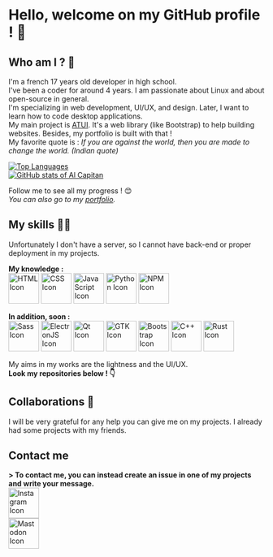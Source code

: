 # Hello, welcome on my GitHub profile ! 👋

## Who am I ? 💁

I'm a french 17 years old developer in high school.  
I've been a coder for around 4 years. I am passionate about Linux and about open-source in general.  
I'm specializing in web development, UI/UX, and design. Later, I want to learn how to code desktop applications.  
My main project is [ATUI](https://github.com/alcapitan/atui).
It's a web library (like Bootstrap) to help building websites. Besides, my portfolio is built with that !  
My favorite quote is : _If you are against the world, then you are made to change the world. (Indian quote)_

[![Top Languages](https://github-readme-stats.vercel.app/api/top-langs/?username=alcapitan&layout=compact&theme=transparent)](https://github.com/anuraghazra/github-readme-stats)  
[![GitHub stats of Al Capitan](https://github-readme-stats.vercel.app/api?username=alcapitan&count_private=true&show_icons=true&theme=transparent)](https://github.com/anuraghazra/github-readme-stats)

Follow me to see all my progress ! 😊  
_You can also go to my [portfolio](https://alcapitan.github.io/alcapitan)._

## My skills 👨‍💻

Unfortunately I don't have a server, so I cannot have back-end or proper deployment in my projects.

**My knowledge :**  
<img alt="HTML Icon" src="https://cdn.simpleicons.org/html5" width="60" height="60" />
<img alt="CSS Icon" src="https://cdn.simpleicons.org/css3" width="60" height="60" />
<img
    alt="JavaScript Icon"
    src="https://cdn.simpleicons.org/javascript"
    width="60" height="60"
/>
<img alt="Python Icon" src="https://cdn.simpleicons.org/python" width="60" height="60" />
<img alt="NPM Icon" src="https://cdn.simpleicons.org/npm" width="60" height="60" />

**In addition, soon :**  
<img alt="Sass Icon" src="https://cdn.simpleicons.org/sass" width="60" height="60" />
<img alt="ElectronJS Icon" src="https://cdn.simpleicons.org/electron" width="60" height="60" />
<img alt="Qt Icon" src="https://cdn.simpleicons.org/qt" width="60" height="60" />
<img alt="GTK Icon" src="https://cdn.simpleicons.org/gtk" width="60" height="60" />
<img alt="Bootstrap Icon" src="https://cdn.simpleicons.org/bootstrap" width="60" height="60" />
<img alt="C++ Icon" src="https://cdn.simpleicons.org/c++" width="60" height="60" />
<img alt="Rust Icon" src="https://cdn.simpleicons.org/rust" width="60" height="60" />

My aims in my works are the lightness and the UI/UX.  
**Look my repositories below ! 👇**

## Collaborations 🤝

I will be very grateful for any help you can give me on my projects. I already had some projects with my friends.

## Contact me

**> To contact me, you can instead create an issue in one of my projects and write your message.**  
<a href="https://instagram.com/al.capitan"><img alt="Instagram Icon" src="https://cdn.simpleicons.org/instagram" width="60" height="60" /></a>  
<a href="https://pewtix.com/@alcapitan"><img alt="Mastodon Icon" src="https://cdn.simpleicons.org/mastodon" width="60" height="60" /></a>
